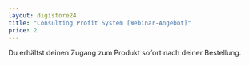 ```yaml
---
layout: digistore24
title: "Consulting Profit System [Webinar-Angebot]"
price: 2
---
```

<p>Du erh&#xE4;ltst deinen Zugang zum Produkt sofort&#xA0;nach deiner Bestellung.</p>